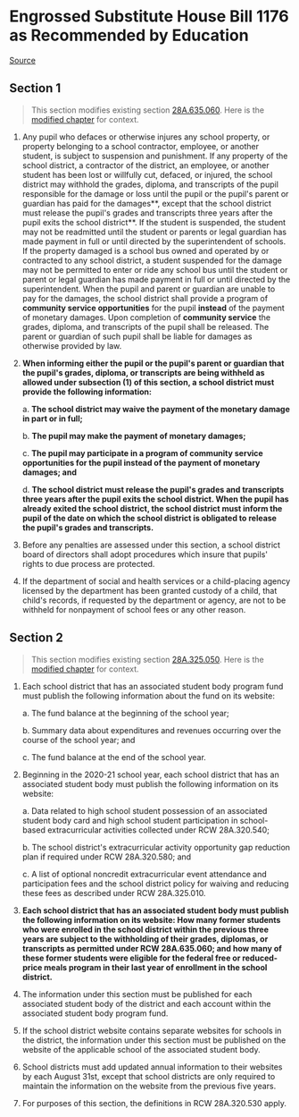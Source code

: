 # Engrossed Substitute House Bill 1176 as Recommended by Education

[Source](http://lawfilesext.leg.wa.gov/biennium/2021-22/Pdf/Bills/House%20Bills/1176-S.E.pdf)
## Section 1
> This section modifies existing section [28A.635.060](/rcw/28A_common_school_provisions/28A.635_offenses_relating_to_school_property_and_personnel.md). Here is the [modified chapter](rcw/28A_common_school_provisions/28A.635_offenses_relating_to_school_property_and_personnel.md) for context.

1. Any pupil who defaces or otherwise injures any school property, or property belonging to a school contractor, employee, or another student, is subject to suspension and punishment. If any property of the school district, a contractor of the district, an employee, or another student has been lost or willfully cut, defaced, or injured, the school district may withhold the grades, diploma, and transcripts of the pupil responsible for the damage or loss until the pupil or the pupil's parent or guardian has paid for the damages**, except that the school district must release the pupil's grades and transcripts three years after the pupil exits the school district**. If the student is suspended, the student may not be readmitted until the student or parents or legal guardian has made payment in full or until directed by the superintendent of schools. If the property damaged is a school bus owned and operated by or contracted to any school district, a student suspended for the damage may not be permitted to enter or ride any school bus until the student or parent or legal guardian has made payment in full or until directed by the superintendent. When the pupil and parent or guardian are unable to pay for the damages, the school district shall provide a program of **community service opportunities** for the pupil **instead** of the payment of monetary damages. Upon completion of **community service** the grades, diploma, and transcripts of the pupil shall be released. The parent or guardian of such pupil shall be liable for damages as otherwise provided by law.

2. **When informing either the pupil or the pupil's parent or guardian that the pupil's grades, diploma, or transcripts are being withheld as allowed under subsection (1) of this section, a school district must provide the following information:**

    a. **The school district may waive the payment of the monetary damage in part or in full;**

    b. **The pupil may make the payment of monetary damages;**

    c. **The pupil may participate in a program of community service opportunities for the pupil instead of the payment of monetary damages; and**

    d. **The school district must release the pupil's grades and transcripts three years after the pupil exits the school district. When the pupil has already exited the school district, the school district must inform the pupil of the date on which the school district is obligated to release the pupil's grades and transcripts.**

3. Before any penalties are assessed under this section, a school district board of directors shall adopt procedures which insure that pupils' rights to due process are protected.

4. If the department of social and health services or a child-placing agency licensed by the department has been granted custody of a child, that child's records, if requested by the department or agency, are not to be withheld for nonpayment of school fees or any other reason.


## Section 2
> This section modifies existing section [28A.325.050](/rcw/28A_common_school_provisions/28A.325_associated_student_bodies.md). Here is the [modified chapter](rcw/28A_common_school_provisions/28A.325_associated_student_bodies.md) for context.

1. Each school district that has an associated student body program fund must publish the following information about the fund on its website:

    a. The fund balance at the beginning of the school year;

    b. Summary data about expenditures and revenues occurring over the course of the school year; and

    c. The fund balance at the end of the school year.

2. Beginning in the 2020-21 school year, each school district that has an associated student body must publish the following information on its website:

    a. Data related to high school student possession of an associated student body card and high school student participation in school-based extracurricular activities collected under RCW 28A.320.540;

    b. The school district's extracurricular activity opportunity gap reduction plan if required under RCW 28A.320.580; and

    c. A list of optional noncredit extracurricular event attendance and participation fees and the school district policy for waiving and reducing these fees as described under RCW 28A.325.010.

3. **Each school district that has an associated student body must publish the following information on its website: How many former students who were enrolled in the school district within the previous three years are subject to the withholding of their grades, diplomas, or transcripts as permitted under RCW 28A.635.060; and how many of these former students were eligible for the federal free or reduced-price meals program in their last year of enrollment in the school district.**

4. The information under this section must be published for each associated student body of the district and each account within the associated student body program fund.

5. If the school district website contains separate websites for schools in the district, the information under this section must be published on the website of the applicable school of the associated student body.

6. School districts must add updated annual information to their websites by each August 31st, except that school districts are only required to maintain the information on the website from the previous five years.

7. For purposes of this section, the definitions in RCW 28A.320.530 apply.

